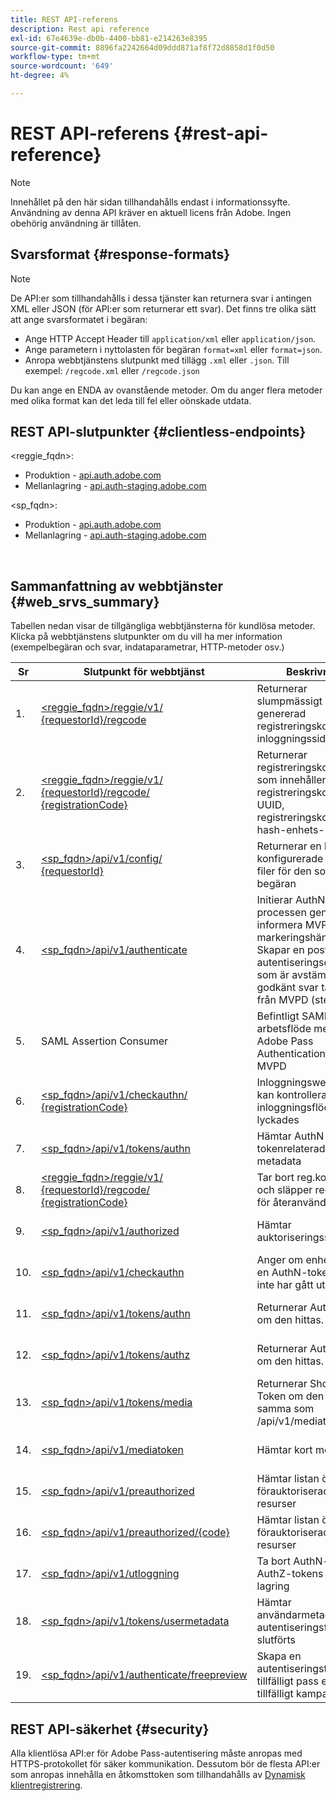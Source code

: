 ```yaml
---
title: REST API-referens
description: Rest api reference
exl-id: 67e4639e-db0b-4400-bb81-e214263e8395
source-git-commit: 8896fa2242664d09ddd871af8f72d8858d1f0d50
workflow-type: tm+mt
source-wordcount: '649'
ht-degree: 4%

---
```


# REST API-referens {#rest-api-reference}

>[!NOTE]
>
>Innehållet på den här sidan tillhandahålls endast i informationssyfte. Användning av denna API kräver en aktuell licens från Adobe. Ingen obehörig användning är tillåten.

## Svarsformat {#response-formats}


>[!NOTE]
>
> De API:er som tillhandahålls i dessa tjänster kan returnera svar i antingen XML eller JSON (för API:er som returnerar ett svar). Det finns tre olika sätt att ange svarsformatet i begäran:
>
>* Ange HTTP Accept Header till `application/xml` eller `application/json`.
>* Ange parametern i nyttolasten för begäran `format=xml` eller `format=json`.
>* Anropa webbtjänstens slutpunkt med tillägg `.xml` eller `.json`. Till exempel: `/regcode.xml` eller `/regcode.json`
>
>Du kan ange en ENDA av ovanstående metoder. Om du anger flera metoder med olika format kan det leda till fel eller oönskade utdata.

## REST API-slutpunkter {#clientless-endpoints}

&lt;reggie_fqdn>:

* Produktion - [api.auth.adobe.com](http://api.auth.adobe.com/)
* Mellanlagring - [api.auth-staging.adobe.com](http://api.auth-staging.adobe.com/)

&lt;sp_fqdn>:

* Produktion - [api.auth.adobe.com](http://api.auth.adobe.com/)
* Mellanlagring - [api.auth-staging.adobe.com](http://api.auth-staging.adobe.com/)

</br>


## Sammanfattning av webbtjänster {#web_srvs_summary}

Tabellen nedan visar de tillgängliga webbtjänsterna för kundlösa metoder. Klicka på webbtjänstens slutpunkter om du vill ha mer information (exempelbegäran och svar, indataparametrar, HTTP-metoder osv.)


| Sr | Slutpunkt för webbtjänst | Beskrivning | <!--[Diag.  </br>Ref](http://tve.helpdocsonline.com/api-reference-v2-test#illustration)-->. | Hosted At | Anropat av |
| --- | --- | --- | --- | --- | --- |
| 1. | [&lt;reggie_fqdn>/reggie/v1/  </br>  {requestorId}/regcode](/help/authentication/registration-code-request.md) | Returnerar slumpmässigt genererad registreringskod och inloggningssidans URI | 2 | Adobe  </br>Reg Code Service | Smart enhet |
| 2. | [&lt;reggie_fqdn>/reggie/v1/  </br>  {requestorId}/regcode/  </br>  {registrationCode}](/help/authentication/return-registration-record.md) | Returnerar registreringskodposten som innehåller registreringskoden UUID, registreringskoden och hash-enhets-ID | 8 | Adobe  </br>Reg Code Service | Adobe Pass-autentisering |
| 3. | [&lt;sp_fqdn>/api/v1/config/  </br>  {requestorId}](/help/authentication/provide-mvpd-list.md) | Returnerar en lista över konfigurerade MVPD-filer för den som gjorde begäran | 5 | Adobe  </br>Adobe Pass  </br>autentisering  </br>Tjänst | Inloggning  </br>Webb  </br>App |
| 4. | [&lt;sp_fqdn>/api/v1/authenticate](/help/authentication/initiate-authentication.md) | Initierar AuthN-processen genom att informera MVPD-markeringshändelsen. Skapar en post i autentiseringsdatabasen som är avstämd när ett godkänt svar tas emot från MVPD (steg 13) | 7 | Adobe  </br>Adobe Pass  </br>autentisering  </br>Tjänst | Inloggning  </br>Webb  </br>App |
| 5. | SAML Assertion Consumer | Befintligt SAML-arbetsflöde mellan Adobe Pass Authentication och MVPD | 13 | Adobe Pass  </br>autentisering  </br>Tjänst | Adobe Pass-autentisering |
| 6. | [&lt;sp_fqdn>/api/v1/checkauthn/  </br>  {registrationCode}](/help/authentication/check-authentication-flow-by-second-screen-web-app.md) | Inloggningswebbappen kan kontrollera om inloggningsflödet lyckades |     | Adobe Pass  </br>autentisering   </br>Tjänst | Inloggning   </br>Webb   </br>App |
| 7. | [&lt;sp_fqdn>/api/v1/tokens/authn](/help/authentication/retrieve-authentication-token.md) | Hämtar AuthN-tokenrelaterade metadata | 15 | Adobe Pass  </br>autentisering  </br>Tjänst | Smart enhet |
| 8. | [&lt;reggie_fqdn>/reggie/v1/  </br>  {requestorId}/regcode/  </br>  {registrationCode}](/help/authentication/delete-registration-record.md) | Tar bort reg.kodposten och släpper reg.koden för återanvändning | 16 | Adobe  </br>Reg Code Service | Adobe Pass-autentisering |
| 9. | [&lt;sp_fqdn>/api/v1/authorized](/help/authentication/initiate-authorization.md) | Hämtar auktoriseringssvar. | 17 | Adobe Pass  </br>autentisering  </br>Tjänst | Smart enhet |
| 10. | [&lt;sp_fqdn>/api/v1/checkauthn](/help/authentication/check-authentication-token.md) | Anger om enheten har en AuthN-token som inte har gått ut. |     | Adobe Pass  </br>autentisering  </br>Tjänst | Smart enhet |
| 11. | [&lt;sp_fqdn>/api/v1/tokens/authn](/help/authentication/retrieve-authentication-token.md) | Returnerar AuthN-token om den hittas. |     | Adobe Pass  </br>autentisering  </br>Tjänst | Smart enhet |
| 12. | [&lt;sp_fqdn>/api/v1/tokens/authz](/help/authentication/retrieve-authorization-token.md) | Returnerar AuthZ-token om den hittas. |     | Adobe Pass  </br>autentisering  </br>Tjänst | Smart enhet |
| 13. | [&lt;sp_fqdn>/api/v1/tokens/media](/help/authentication/obtain-short-media-token.md) | Returnerar Short Media Token om den hittas - samma som /api/v1/mediatoken |     | Adobe Pass  </br>autentisering  </br>Tjänst | Smart enhet |
| 14. | [&lt;sp_fqdn>/api/v1/mediatoken](/help/authentication/obtain-short-media-token.md) | Hämtar kort mediatoken |     | Adobe Pass  </br>autentisering  </br>Tjänst | Smart enhet |
| 15. | [&lt;sp_fqdn>/api/v1/preauthorized](/help/authentication/retrieve-list-of-preauthorized-resources.md) | Hämtar listan över förauktoriserade resurser |     | Adobe Pass  </br>autentisering  </br>Tjänst | Smart enhet |
| 16. | [&lt;sp_fqdn>/api/v1/preauthorized/{code}](/help/authentication/retrieve-list-of-preauthorized-resources-by-second-screen-web-app.md) | Hämtar listan över förauktoriserade resurser |     | Adobe Pass  </br>autentisering  </br>Tjänst | Inloggningswebbapp |
| 17. | [&lt;sp_fqdn>/api/v1/utloggning](/help/authentication/initiate-logout.md) | Ta bort AuthN- och AuthZ-tokens från lagring |     | Adobe Pass  </br>autentisering   </br>Tjänst | Smart enhet |
| 18. | [&lt;sp_fqdn>/api/v1/tokens/usermetadata](/help/authentication/user-metadata.md) | Hämtar användarmetadata när autentiseringsflödet har slutförts | Ej tillämpligt | Ej tillämpligt | Smart enhet |
| 19. | [&lt;sp_fqdn>/api/v1/authenticate/freepreview](/help/authentication/free-preview-for-temp-pass-and-promotional-temp-pass.md) | Skapa en autentiseringstoken för tillfälligt pass eller tillfälligt kampanjpass | Ej tillämpligt | Adobe Pass  </br>autentisering  </br>Tjänst | Smart enhet |


## REST API-säkerhet {#security}

Alla klientlösa API:er för Adobe Pass-autentisering måste anropas med HTTPS-protokollet för säker kommunikation. Dessutom bör de flesta API:er som anropas innehålla en åtkomsttoken som tillhandahålls av [Dynamisk klientregistrering](/help/authentication/dynamic-client-registration.md).
